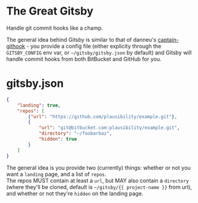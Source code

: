 The Great Gitsby
================

Handle git commit hooks like a champ.

The general idea behind Gitsby is similar to that of danneu's [captain-githook](https://github.com/danneu/captain-githook) - you provide a config file (either explicity through the `GITSBY_CONFIG` env var, or `~/gitsby/gitsby.json` by default) and Gitsby will handle commit hooks from both BitBucket and GitHub for you.

# gitsby.json

```json
{
	"landing": true,
	"repos": [
		{"url": "https://github.com/plausibility/example.git"},
		{
			"url": "git@bitbucket.com:plausibility/example.git",
			"directory": "~/foobarbaz",
			"hidden": true
		}
	]
}
```

The general idea is you provide two (currently) things: whether or not you want a `landing` page, and a list of `repos`.  
The repos MUST contain at least a `url`, but MAY also contain a `directory` (where they'll be cloned, default is `~/gitsby/{{ project-name }}` from url), and whether or not they're `hidden` on the landing page.

